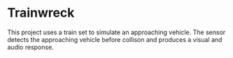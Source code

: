 # Trainwreck
This project uses a train set to simulate an approaching vehicle. The sensor detects the approaching vehicle before collison and produces a visual and audio response.
